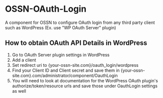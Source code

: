 # OSSN-OAuth-Login
A component for OSSN to configure OAuth login from any third party client such as WordPress (Ex. use "WP OAuth Server" plugin)

## How to obtain OAuth API Details in WordPress

1) Go to OAuth Server plugin settings in WordPress
2) Add a client
3) Set redirect uri to {your-ossn-site.com}/oauth_login/wordpress
4) Find your Client ID and Client secret and save them in {your-ossn-site.com}.com/administrator/component/OauthLogin
5) You will need to look at documentation for the WordPress OAuth plugin's authorize/token/resource urls and save those under OauthLogin settings as well
